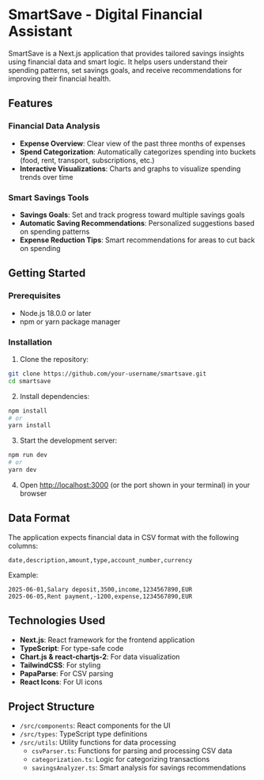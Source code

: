 # SmartSave - Digital Financial Assistant

SmartSave is a Next.js application that provides tailored savings insights using financial data and smart logic. It helps users understand their spending patterns, set savings goals, and receive recommendations for improving their financial health.

## Features

### Financial Data Analysis
- **Expense Overview**: Clear view of the past three months of expenses
- **Spend Categorization**: Automatically categorizes spending into buckets (food, rent, transport, subscriptions, etc.)
- **Interactive Visualizations**: Charts and graphs to visualize spending trends over time

### Smart Savings Tools
- **Savings Goals**: Set and track progress toward multiple savings goals
- **Automatic Saving Recommendations**: Personalized suggestions based on spending patterns
- **Expense Reduction Tips**: Smart recommendations for areas to cut back on spending

## Getting Started

### Prerequisites
- Node.js 18.0.0 or later
- npm or yarn package manager

### Installation

1. Clone the repository:
```bash
git clone https://github.com/your-username/smartsave.git
cd smartsave
```

2. Install dependencies:
```bash
npm install
# or
yarn install
```

3. Start the development server:
```bash
npm run dev
# or
yarn dev
```

4. Open [http://localhost:3000](http://localhost:3000) (or the port shown in your terminal) in your browser

## Data Format

The application expects financial data in CSV format with the following columns:

```
date,description,amount,type,account_number,currency
```

Example:
```
2025-06-01,Salary deposit,3500,income,1234567890,EUR
2025-06-05,Rent payment,-1200,expense,1234567890,EUR
```

## Technologies Used

- **Next.js**: React framework for the frontend application
- **TypeScript**: For type-safe code
- **Chart.js & react-chartjs-2**: For data visualization
- **TailwindCSS**: For styling
- **PapaParse**: For CSV parsing
- **React Icons**: For UI icons

## Project Structure

- `/src/components`: React components for the UI
- `/src/types`: TypeScript type definitions
- `/src/utils`: Utility functions for data processing
  - `csvParser.ts`: Functions for parsing and processing CSV data
  - `categorization.ts`: Logic for categorizing transactions
  - `savingsAnalyzer.ts`: Smart analysis for savings recommendations
